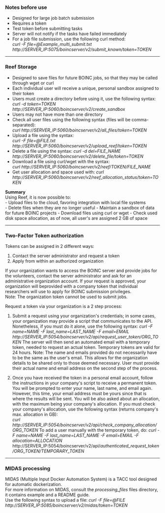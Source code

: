 ### Notes before use

* Designed for large job batch submission
* Requires a token
* Test token before submitting tasks
* Server will not notify if the tasks have failed immediately
* For a job file submission, use the following curl method:  
	*curl -F file=@Example_multi_submit.txt http://SERVER_IP:5075/boincserver/v2/submit_known/token=TOKEN*  

----

### Reef Storage


* Designed to save files for future BOINC jobs, so that they may be called through wget or curl  
* Each individual user will receive a unique, personal sandbox assigned to their token  
* Users must create a directory before using it, use the following syntax:  
	*curl -d token=TOKEN  http://SERVER_IP:5060/boincserver/v2/create_sandbox*  
* Users may not have more than one directory
* Check all user files using the following syntax (files will be comma-separated):  
	*curl http://SERVER_IP:5060/boincserver/v2/all_files/token=TOKEN*
* Upload a file using the syntax:  
	*curl -F file=@FILE.txt http://SERVER_IP:5060/boincserver/v2/upload_reef/token=TOKEN*
* Delete a file using the syntax:
	*curl -d del=FILE_NAME  http://SERVER_IP:5060/boincserver/v2/delete_file/token=TOKEN*
* Download a file using curl/wget with the syntax:  
	*curl http://SERVER_IP:5060/boincserver/v2/reef/TOKEN/FILE_NAME*
* Get user allocation and space used with:
	*curl http://SERVER_IP:5060/boincserver/v2/reef_allocation_status/token=TOKEN*



**Summary**  
Using Reef, it is now possible to:  
	- Upload files to the cloud, favoring integration with local file systems  
	- Delete files when they are no longer useful
	- Maintain a sandbox of data for future BOINC projects
	- Download files using curl or wget
	- Check used disk space allocation, as of now, all user's are assigned 2 GB of space

----

### Two-Factor Token authorization  
Tokens can be assigned in 2 different ways:
1. Contact the server administrator and request a token
2. Apply from within an authorized organization  

If your organization wants to access the BOINC server and provide jobs for the volunteers, contact the server administrator and ask for an administrative organization account. If your request is approved, your organization will beprovided with a company token that individual researchers will use to apply for BOINC submission privileges.  
Note: The organization token cannot be used to submit jobs.  

Request a token via your organization is a 2 step process:
1. Submit a request using your organization's credentials; in some cases, your organization may provide a script that communicates to the API. Nonetheless, if you must do it alone, use the following syntax:
	*curl -F name=NAME -F last_name=LAST_NAME -F email=EMAIL  http://SERVER_IP:5054/boincserver/v2/api/request_user_token/ORG_TOKEN*
The server will then send an automated email with a temporary token, needed to request an actual token. Temporary tokens are valid for 24 hours.
Note: The name and emails provided do not necessarily have to be the same as the user's email. This allows for the organization details to be shared only to those deemed necessary. User must provide their actual name and email address on the second step of the process.  

2. Once you have received the token in a personal email account, follow the instructions in your company's script to receive a permanent token. You will be prompted to enter your name, last name, and email again. However, this time, your email address must be yours since that is where the results will be sent. You will be also asked about an allocation, with the maximum being your company's allocation.
If you must check your company's allocation, use the following syntax (returns company's max. allocation in GB):  
	*curl http://SERVER_IP:5054/boincserver/v2/api/check_company_allocation/ORG_TOKEN*
To add a user manually with the temporary token, do:
	*curl -F name=NAME -F last_name=LAST_NAME -F email=EMAIL -F allocation=ALLOCATION* http://SERVER_IP:5054/boincserver/v2/api/*authenticated_request_token/ORG_TOKEN/TEMPORARY_TOKEN*

-------

### MIDAS processing

MIDAS (Multiple Input Docker Automation System) is a TACC tool designed for automatic dockerization.  
For more information on MIDAS, consult the *processing_files* files directory, it contains example and a README guide.  
Use the following syntax to upload a file:
	*curl -F file=@FILE http://SERVER_IP:5085/boincserver/v2/midas/token=TOKEN*